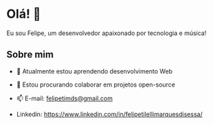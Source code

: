 # Olá! 👋

Eu sou Felipe, um desenvolvedor apaixonado por tecnologia e música! 

## Sobre mim

- 🌱 Atualmente estou aprendendo desenvolvimento Web
- 👯 Estou procurando colaborar em projetos open-source
- 📫 E-mail: felipetimds@gmail.com 

- Linkedin: https://www.linkedin.com/in/felipetilellimarquesdisessa/
